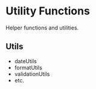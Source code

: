 # Utility Functions

Helper functions and utilities.

## Utils
- dateUtils
- formatUtils
- validationUtils
- etc.
